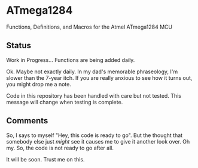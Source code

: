 # ATmega1284
Functions, Definitions, and Macros for the Atmel ATmega1284 MCU
## Status
Work in Progress... Functions are being added daily.

Ok. Maybe not exactly daily. In my dad's memorable phraseology, I'm slower than the 7-year itch. If you are really anxious to see how it turns out, you might drop me a note.

Code in this repository has been handled with care but not tested. This message will change when testing is complete.

## Comments
So, I says to myself "Hey, this code is ready to go". But the thought that somebody else just *might* see it causes me to give it another look over. Oh my. So, the code is not ready to go after all.

It will be soon. Trust me on this.

